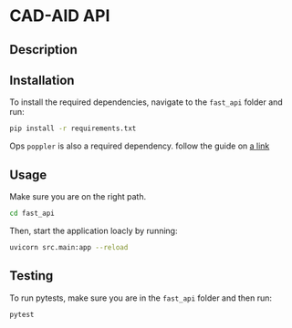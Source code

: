# CAD-AID API

## Description



## Installation

To install the required dependencies, navigate to the `fast_api` folder and run:

```bash
pip install -r requirements.txt
``` 
Ops `poppler` is also a required dependency. follow the guide on [a link](https://pypi.org/project/pdf2image/)

## Usage

Make sure you are on the right path.

```bash
cd fast_api
``` 

Then, start the application loacly by running:

```bash
uvicorn src.main:app --reload
``` 

## Testing

To run pytests, make sure you are in the `fast_api` folder and then run: 

```bash
pytest
``` 
